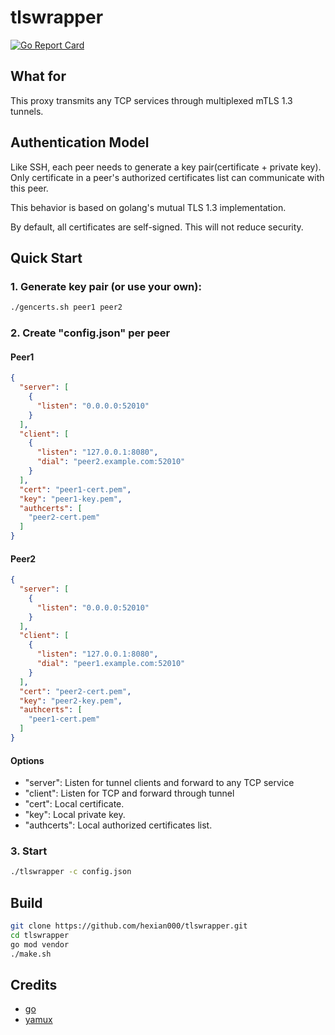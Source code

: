 # tlswrapper

[![Go Report Card](https://goreportcard.com/badge/github.com/hexian000/tlswrapper)](https://goreportcard.com/report/github.com/hexian000/tlswrapper)

## What for

This proxy transmits any TCP services through multiplexed mTLS 1.3 tunnels.

## Authentication Model

Like SSH, each peer needs to generate a key pair(certificate + private key). Only certificate in a peer's authorized certificates list can communicate with this peer.

This behavior is based on golang's mutual TLS 1.3 implementation.

By default, all certificates are self-signed. This will not reduce security. 

## Quick Start

### 1. Generate key pair (or use your own):

```sh
./gencerts.sh peer1 peer2
```

### 2. Create "config.json" per peer

#### Peer1

```json
{
  "server": [
    {
      "listen": "0.0.0.0:52010"
    }
  ],
  "client": [
    {
      "listen": "127.0.0.1:8080",
      "dial": "peer2.example.com:52010"
    }
  ],
  "cert": "peer1-cert.pem",
  "key": "peer1-key.pem",
  "authcerts": [
    "peer2-cert.pem"
  ]
}
```

#### Peer2

```json
{
  "server": [
    {
      "listen": "0.0.0.0:52010"
    }
  ],
  "client": [
    {
      "listen": "127.0.0.1:8080",
      "dial": "peer1.example.com:52010"
    }
  ],
  "cert": "peer2-cert.pem",
  "key": "peer2-key.pem",
  "authcerts": [
    "peer1-cert.pem"
  ]
}
```

#### Options

- "server": Listen for tunnel clients and forward to any TCP service
- "client": Listen for TCP and forward through tunnel
- "cert": Local certificate.
- "key": Local private key.
- "authcerts": Local authorized certificates list.


### 3. Start

```sh
./tlswrapper -c config.json
```

## Build

```sh
git clone https://github.com/hexian000/tlswrapper.git
cd tlswrapper
go mod vendor
./make.sh
```

## Credits

- [go](https://github.com/golang/go)
- [yamux](https://github.com/hashicorp/yamux)
